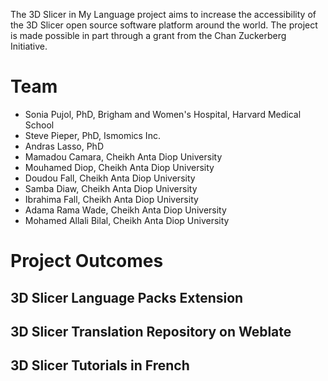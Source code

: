 The 3D Slicer in My Language project aims to increase the accessibility of the 3D Slicer open source software platform around the world.
The project is made possible in part through a grant from the Chan Zuckerberg Initiative.


# Team
* Sonia Pujol, PhD, Brigham and Women's Hospital, Harvard Medical School
* Steve Pieper, PhD, Ismomics Inc.
* Andras Lasso, PhD
* Mamadou Camara, Cheikh Anta Diop University
* Mouhamed Diop, Cheikh Anta Diop University
* Doudou Fall, Cheikh Anta Diop University
* Samba Diaw, Cheikh Anta Diop University
* Ibrahima Fall, Cheikh Anta Diop University
* Adama Rama Wade, Cheikh Anta Diop University
* Mohamed Allali Bilal, Cheikh Anta Diop University

# Project Outcomes
## 3D Slicer Language Packs Extension
## 3D Slicer Translation Repository on Weblate 
## 3D Slicer Tutorials in French

